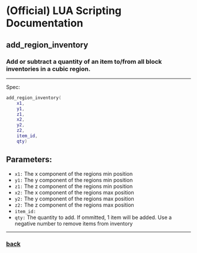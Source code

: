 
# (Official) LUA Scripting Documentation

## add_region_inventory

### Add or subtract a quantity of an item to/from all block inventories in a cubic region.
___
Spec:
```lua
add_region_inventory(
	x1,
	y1,
	z1,
	x2,
	y2,
	z2,
	item_id,
	qty)
```
## Parameters:
- `x1:` The x component of the regions min position
- `y1:` The y component of the regions min position
- `z1:` The z component of the regions min position
- `x2:` The x component of the regions max position
- `y2:` The y component of the regions max position
- `z2:` The z component of the regions max position
- `item_id:` 
- `qty:` The quantity to add. If ommitted, 1 item will be added. Use a negative number to remove items from inventory

___
### [back](../inventory)
